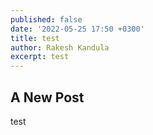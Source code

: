 ```yaml
---
published: false
date: '2022-05-25 17:50 +0300'
title: test
author: Rakesh Kandula
excerpt: test
---
```

## A New Post

test
